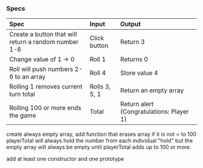 ### Specs
| Spec | Input | Output |
| :-------------     | :------------- | :------------- |
| Create a button that will return a random number 1-6 | Click button | Return 3 |
| Change value of 1 -> 0 | Roll 1 | Returns 0 |
| Roll will push numbers 2-6 to an array | Roll 4 | Store value 4 |
| Rolling 1 removes current turn total | Rolls 3, 5, 1 | Return an empty array |
| Rolling 100 or more ends the game | Total | Return alert (Congratulations: Player 1) |

create always empty array, add function that erases array if it is not = to 100 playerTotal will always hold the number from each individual "hold" but the empty array will always be empty until playerTotal adds up to 100 or more.

add at least one constructor and one prototype
